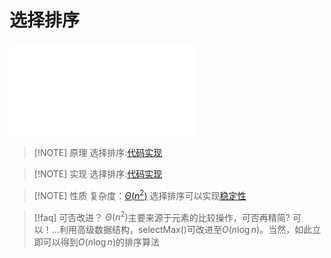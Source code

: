 # 选择排序

![03.List, 页面 33](files/slides/Tsinghua-DSA-2024Fall-chapter/03.List.pdf#page=33&selection=10,0,10,3)

> [!NOTE] 原理
> 选择排序:[代码实现](files/slides/Tsinghua-DSA-2024Fall-chapter/03.List.pdf#page=31)

> [!NOTE] 实现
> 选择排序:[代码实现](files/slides/Tsinghua-DSA-2024Fall-chapter/03.List.pdf#page=34)

> [!NOTE] 性质
> 复杂度：[$\Theta(n^2)$](files/slides/Tsinghua-DSA-2024Fall-chapter/03.List.pdf#page=37)
> 选择排序可以实现[稳定性](files/slides/Tsinghua-DSA-2024Fall-chapter/03.List.pdf#page=36)

> [!faq] 可否改进？
> $\Theta(n^2)$主要来源于元素的比较操作，可否再精简?
> 可以！...利用高级数据结构，selectMax()可改进至$O(n\log n)$。当然，如此立即可以得到$O(n\log n)$的排序算法 